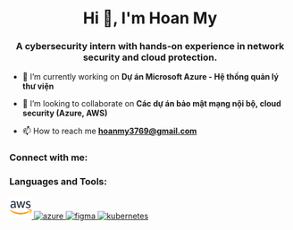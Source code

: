 <h1 align="center">Hi 👋, I'm Hoan My</h1>
<h3 align="center">A cybersecurity intern with hands-on experience in network security and cloud protection.</h3>

- 🔭 I’m currently working on **Dự án Microsoft Azure - Hệ thống quản lý thư viện**

- 👯 I’m looking to collaborate on **Các dự án bảo mật mạng nội bộ, cloud security (Azure, AWS)**

- 📫 How to reach me **hoanmy3769@gmail.com**

<h3 align="left">Connect with me:</h3>
<p align="left">
</p>

<h3 align="left">Languages and Tools:</h3>
<p align="left"> <a href="https://aws.amazon.com" target="_blank" rel="noreferrer"> <img src="https://raw.githubusercontent.com/devicons/devicon/master/icons/amazonwebservices/amazonwebservices-original-wordmark.svg" alt="aws" width="40" height="40"/> </a> <a href="https://azure.microsoft.com/en-in/" target="_blank" rel="noreferrer"> <img src="https://www.vectorlogo.zone/logos/microsoft_azure/microsoft_azure-icon.svg" alt="azure" width="40" height="40"/> </a> <a href="https://www.figma.com/" target="_blank" rel="noreferrer"> <img src="https://www.vectorlogo.zone/logos/figma/figma-icon.svg" alt="figma" width="40" height="40"/> </a> <a href="https://kubernetes.io" target="_blank" rel="noreferrer"> <img src="https://www.vectorlogo.zone/logos/kubernetes/kubernetes-icon.svg" alt="kubernetes" width="40" height="40"/> </a> </p>

